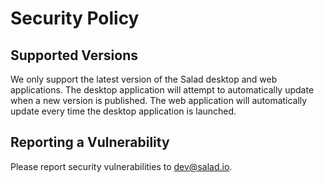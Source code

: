 # Security Policy

## Supported Versions

We only support the latest version of the Salad desktop and web applications. The desktop application will attempt to automatically update when a new version is published. The web application will automatically update every time the desktop application is launched.

## Reporting a Vulnerability

Please report security vulnerabilities to dev@salad.io.
